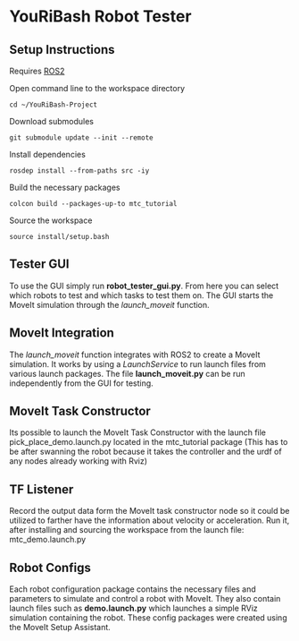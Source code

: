 # YouRiBash Robot Tester

## Setup Instructions
Requires [ROS2](https://docs.ros.org/en/humble/Installation.html)

Open command line to the workspace directory

    cd ~/YouRiBash-Project

Download submodules

    git submodule update --init --remote

Install dependencies

    rosdep install --from-paths src -iy

Build the necessary packages

    colcon build --packages-up-to mtc_tutorial

Source the workspace

    source install/setup.bash

## Tester GUI
To use the GUI simply run **robot_tester_gui.py**. From here you can select which robots to test and which tasks to test them on. The GUI starts the MoveIt simulation through the *launch_moveit* function.

## MoveIt Integration
The *launch_moveit* function integrates with ROS2 to create a MoveIt simulation. It works by using a *LaunchService* to run launch files from various launch packages. The file **launch_moveit.py** can be run independently from the GUI for testing.

## MoveIt Task Constructor
Its possible to launch the MoveIt Task Constructor with the launch file pick_place_demo.launch.py located in the mtc_tutorial package (This has to be after swanning the robot because it takes the controller and the urdf of any nodes already working with Rviz)  

## TF Listener
Record the output data form the MoveIt task constructor node so it could be utilized to farther have the information about velocity or acceleration. Run it, after installing and sourcing the workspace from the launch file: mtc_demo.launch.py 

## Robot Configs
Each robot configuration package contains the necessary files and parameters to simulate and control a robot with MoveIt. They also contain launch files such as **demo.launch.py** which launches a simple RViz simulation containing the robot. These config packages were created using the MoveIt Setup Assistant.
